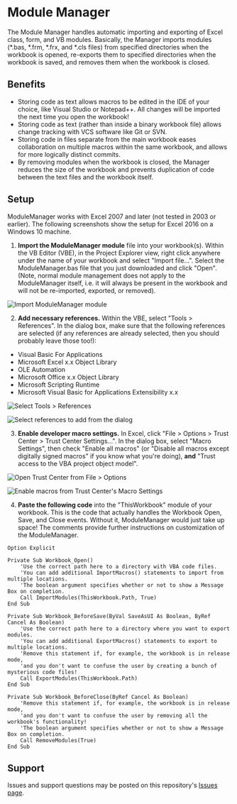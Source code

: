 # Module Manager
The Module Manager handles automatic importing and exporting of Excel class, form, and VB modules.  Basically, the Manager imports modules (*.bas, *.frm, *.frx, and *.cls files) from specified directories when the workbook is opened, re-exports them to specified directories when the workbook is saved, and removes them when the workbook is closed.

## Benefits
* Storing code as text allows macros to be edited in the IDE of your choice, like Visual Studio or Notepad++.  All changes will be imported the next time you open the workbook!
* Storing code as text (rather than inside a binary workbook file) allows change tracking with VCS software like Git or SVN.
* Storing code in files separate from the main workbook eases collaboration on multiple macros within the same workbook, and allows for more logically distinct commits.
* By removing modules when the workbook is closed, the Manager reduces the size of the workbook and prevents duplication of code between the text files and the workbook itself.

## Setup
ModuleManager works with Excel 2007 and later (not tested in 2003 or earlier).  The following screenshots show the setup for Excel 2016 on a Windows 10 machine.

1. __Import the ModuleManager module__ file into your workbook(s).  Within the VB Editor (VBE), in the Project Explorer view, right click anywhere under the name of your workbook and select "Import file...".  Select the ModuleManager.bas file that you just downloaded and click "Open".  (Note, normal module management does not apply to the ModuleManager itself, i.e. it will always be present in the workbook and will not be re-imported, exported, or removed).  
  
![Import ModuleManager module](screenshots/import_module_manager.png)

2. __Add necessary references.__  Within the VBE, select "Tools > References".  In the dialog box, make sure that the following references are selected (if any references are already selected, then you should probably leave those too!):
 * Visual Basic For Applications
 * Microsoft Excel x.x Object Library
 * OLE Automation
 * Microsoft Office x.x Object Library
 * Microsoft Scripting Runtime
 * Microsoft Visual Basic for Applications Extensibility x.x  
  
![Select Tools > References](screenshots/references_menu.png)  
  
![Select references to add from the dialog](screenshots/references_dialog.png)

3. __Enable developer macro settings.__  In Excel, click "File > Options > Trust Center > Trust Center Settings...".  In the dialog box, select "Macro Settings", then check "Enable all macros" (or "Disable all macros except digitally signed macros" if you know what you're doing), __and__ "Trust access to the VBA project object model".  
  
![Open Trust Center from File > Options](screenshots/macro_security_trust_center.PNG)  
  
![Enable macros from Trust Center's Macro Settings](screenshots/macro_security_trust_center_settings.PNG)

4. __Paste the following code__ into the "ThisWorkbook" module of your workbook.  This is the code that actually handles the Workbook Open, Save, and Close events.  Without it, ModuleManager would just take up space!  The comments provide further instructions on customization of the ModuleManager.
```
Option Explicit

Private Sub Workbook_Open()
	'Use the correct path here to a directory with VBA code files.
	'You can add additional ImportMacros() statements to import from multiple locations.
	'The boolean argument specifies whether or not to show a Message Box on completion.
    Call ImportModules(ThisWorkbook.Path, True)
End Sub

Private Sub Workbook_BeforeSave(ByVal SaveAsUI As Boolean, ByRef Cancel As Boolean)
	'Use the correct path here to a directory where you want to export modules.
	'You can add additional ExportMacros() statements to export to multiple locations.
	'Remove this statement if, for example, the workbook is in release mode,
	'and you don't want to confuse the user by creating a bunch of mysterious code files!
    Call ExportModules(ThisWorkbook.Path)
End Sub

Private Sub Workbook_BeforeClose(ByRef Cancel As Boolean)
	'Remove this statement if, for example, the workbook is in release mode,
	'and you don't want to confuse the user by removing all the workbook's functionality!
	'The boolean argument specifies whether or not to show a Message Box on completion.
    Call RemoveModules(True)
End Sub
```

## Support
Issues and support questions may be posted on this repository's [Issues page](https://github.com/DanwareCreations/VbaModuleManager/issues).
